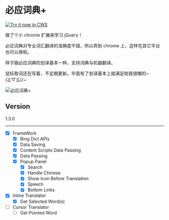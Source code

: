必应词典+
=========

<a target="_blank" href="https://chrome.google.com/webstore/detail/kkgcfdmlnfpdjmnheeojdlgpmhaeekga">![Try it now in CWS](https://raw.githubusercontent.com/Crimx/BingDictPlus/master/assets/images/tryitnow.png "Click here to install this sample from the Chrome Web Store")</a>

做了个小 chrome 扩展来学习 jQuery！

必应词典对专业词汇翻译的准确度不错，所以弄到 chrome 上，这样在其它平台也可以用啦。

样子跟必应词典的划译基本一样，支持词典与机器翻译。

鼠标取词还在写着，不定期更新。毕竟有了划译基本上就满足啦我很懒的~\(≧▽≦)/~

![必应词典+](https://raw.githubusercontent.com/Crimx/BingDictPlus/master/assets/Web%20Store/%E6%BB%9A%E5%8A%A8%E5%9B%BE%E7%89%87.png)

Version
-------

1.3.0

-------

- [x] FrameWork
  - [x] Bing Dict APIs
  - [x] Data Saving
  - [x] Content Scripts Data Passing
  - [x] Data Passing
  - [x] Popup Panel
    - [x] Search
    - [x] Handle Chinese
    - [x] Show Icon Before Translation
    - [x] Speech
    - [x] Bottom Links
 - [x] Inline Translator
   - [x] Get Selected Word(s)
 - [ ] Cursor Translator
   - [ ] Get Pointed Word
